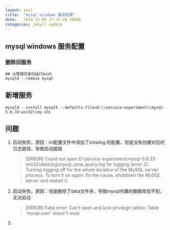 ```yaml
---
layout: post
title:  "mysql windows 服务配置"
date:   2019-12-06 17:37:49 +0800
categories: jekyll update
---
```

## mysql windows 服务配置

### 删除旧服务

```shell
## 以管理员身份运行bash
mysqld --remove mysql
```

## 新增服务

```shell
mysqld --install mysql5 --defaults-file=D:\\service-experiment\\mysql-5.6.33-win32\\my.ini
```

## 问题

1. 启动失败，原因：ini配置文件中添加了slowlog 的配置，但是没有创建对应的日志路径，导致启动报错
   
   > [ERROR] Could not open D:\service-experiment\mysql-5.6.33-win32\data\log\mysql_slow_query.log for logging (error 2). Turning logging off for the whole duration of the MySQL server process. To turn it on again: fix the cause, shutdown the MySQL server and restart it.

2. 启动失败，原因：彻底删除了data文件夹，导致mysql内置的数据库找不到，无法启动
   
   > [ERROR] Fatal error: Can't open and lock privilege tables: Table 'mysql.user' doesn't exist

3. 